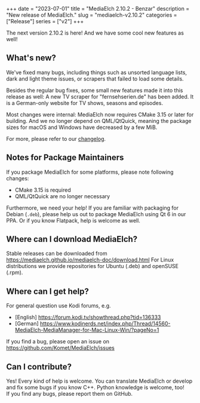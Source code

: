 +++
date = "2023-07-01"
title = "MediaElch 2.10.2 - Benzar"
description = "New release of MediaElch."
slug = "mediaelch-v2.10.2"
categories = ["Release"]
series = ["v2"]
+++

The next version 2.10.2 is here! And we have some cool new features as well!


## What's new?

We've fixed many bugs, including things such as unsorted language lists,
dark and light theme issues, or scrapers that failed to load some details.

Besides the regular bug fixes, some small new features made it into this
release as well: A new TV scraper for "fernsehserien.de" has been added.
It is a German-only website for TV shows, seasons and episodes.

Most changes were internal: MediaElch now requires CMake 3.15 or later for
building.  And we no longer depend on QML/QtQuick, meaning the package sizes
for macOS and Windows have decreased by a few MiB.

For more, please refer to our [changelog].

## Notes for Package Maintainers

If you package MediaElch for some platforms, please note following changes:

- CMake 3.15 is required
- QML/QtQuick are no longer necessary

Furthermore, we need your help! If you are familiar with packaging for
Debian (`.deb`), please help us out to package MediaElch using Qt 6 in our
PPA.  Or if you know Flatpack, help is welcome as well.

## Where can I download MediaElch?

Stable releases can be downloaded from <https://mediaelch.github.io/mediaelch-doc/download.html>
For Linux distributions we provide repositories for Ubuntu (.deb) and openSUSE (.rpm).

## Where can I get help?

For general question use Kodi forums, e.g.

  - [English] https://forum.kodi.tv/showthread.php?tid=136333
  - [German] https://www.kodinerds.net/index.php/Thread/14560-MediaElch-MediaManager-for-Mac-Linux-Win/?pageNo=1

If you find a bug, please open an issue on https://github.com/Komet/MediaElch/issues


## Can I contribute?

Yes! Every kind of help is welcome. You can translate MediaElch or develop and
fix some bugs if you know C++.  Python knowledge is welcome, too!  
If you find any bugs, please report them on GitHub.

[changelog]: https://mediaelch.github.io/mediaelch-doc/release-notes.html
